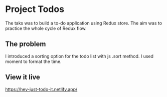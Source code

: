 # Project Todos

The taks was to build a to-do application using Redux store. The aim was to practice the whole cycle of Redux flow.

## The problem

I introduced a sorting option for the todo list with js .sort method. I used moment to format the time.

## View it live
https://hey-just-todo-it.netlify.app/
